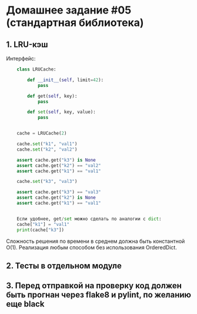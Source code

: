 # Домашнее задание #05 (стандартная библиотека)

## 1. LRU-кэш

Интерфейс:

```py
    class LRUCache:

        def __init__(self, limit=42):
            pass

        def get(self, key):
            pass

        def set(self, key, value):
            pass


    cache = LRUCache(2)

    cache.set("k1", "val1")
    cache.set("k2", "val2")

    assert cache.get("k3") is None
    assert cache.get("k2") == "val2"
    assert cache.get("k1") == "val1"

    cache.set("k3", "val3")

    assert cache.get("k3") == "val3"
    assert cache.get("k2") is None
    assert cache.get("k1") == "val1"


    Если удобнее, get/set можно сделать по аналогии с dict:
    cache["k1"] = "val1"
    print(cache["k3"])
```

Сложность решения по времени в среднем должна быть константной O(1).
Реализация любым способом без использования OrderedDict.

## 2. Тесты в отдельном модуле

## 3. Перед отправкой на проверку код должен быть прогнан через flake8 и pylint, по желанию еще black

